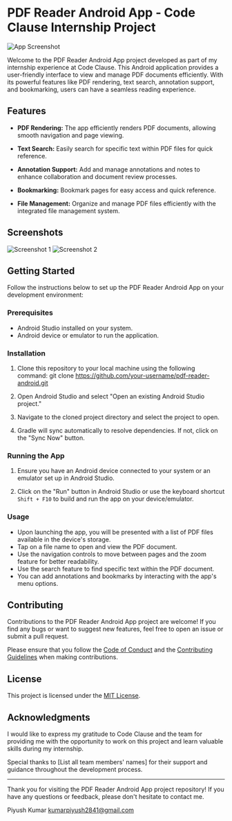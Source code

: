 # PDF Reader Android App - Code Clause Internship Project

![App Screenshot](screenshot.png)

Welcome to the PDF Reader Android App project developed as part of my internship experience at Code Clause. This Android application provides a user-friendly interface to view and manage PDF documents efficiently. With its powerful features like PDF rendering, text search, annotation support, and bookmarking, users can have a seamless reading experience.

## Features

- **PDF Rendering:** The app efficiently renders PDF documents, allowing smooth navigation and page viewing.

- **Text Search:** Easily search for specific text within PDF files for quick reference.

- **Annotation Support:** Add and manage annotations and notes to enhance collaboration and document review processes.

- **Bookmarking:** Bookmark pages for easy access and quick reference.

- **File Management:** Organize and manage PDF files efficiently with the integrated file management system.

## Screenshots

![Screenshot 1](screenshots/screenshot1.png)  ![Screenshot 2](screenshots/screenshot2.png)

## Getting Started

Follow the instructions below to set up the PDF Reader Android App on your development environment:

### Prerequisites

- Android Studio installed on your system.
- Android device or emulator to run the application.

### Installation

1. Clone this repository to your local machine using the following command: git clone https://github.com/your-username/pdf-reader-android.git

2. Open Android Studio and select "Open an existing Android Studio project."

3. Navigate to the cloned project directory and select the project to open.

4. Gradle will sync automatically to resolve dependencies. If not, click on the "Sync Now" button.

### Running the App

1. Ensure you have an Android device connected to your system or an emulator set up in Android Studio.

2. Click on the "Run" button in Android Studio or use the keyboard shortcut `Shift + F10` to build and run the app on your device/emulator.

### Usage

- Upon launching the app, you will be presented with a list of PDF files available in the device's storage.
- Tap on a file name to open and view the PDF document.
- Use the navigation controls to move between pages and the zoom feature for better readability.
- Use the search feature to find specific text within the PDF document.
- You can add annotations and bookmarks by interacting with the app's menu options.

## Contributing

Contributions to the PDF Reader Android App project are welcome! If you find any bugs or want to suggest new features, feel free to open an issue or submit a pull request.

Please ensure that you follow the [Code of Conduct](CODE_OF_CONDUCT.md) and the [Contributing Guidelines](CONTRIBUTING.md) when making contributions.

## License

This project is licensed under the [MIT License](LICENSE).

## Acknowledgments

I would like to express my gratitude to Code Clause and the team for providing me with the opportunity to work on this project and learn valuable skills during my internship.

Special thanks to [List all team members' names] for their support and guidance throughout the development process.

---

Thank you for visiting the PDF Reader Android App project repository! If you have any questions or feedback, please don't hesitate to contact me.

Piyush Kumar
kumarpiyush2841@gmail.com


